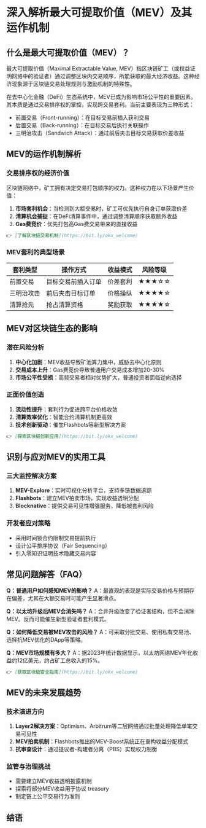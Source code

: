 # 深入解析最大可提取价值（MEV）及其运作机制

## 什么是最大可提取价值（MEV）？

最大可提取价值（Maximal Extractable Value, MEV）指区块链矿工（或权益证明网络中的验证者）通过调整区块内交易顺序，所能获取的最大经济收益。这种经济现象源于区块链交易处理规则与激励机制的特殊性。

在去中心化金融（DeFi）生态系统中，MEV已成为影响市场公平性的重要因素。其本质是通过交易排序权的掌控，实现跨交易套利。当前主要表现为三种形式：
- 前置交易（Front-running）：在目标交易前插入获利交易
- 后置交易（Back-running）：在目标交易后执行关联操作
- 三明治攻击（Sandwich Attack）：通过前后夹击目标交易获取价差收益

## MEV的运作机制解析

### 交易排序权的经济价值
区块链网络中，矿工拥有决定交易打包顺序的权力。这种权力在以下场景产生价值：
1. **市场套利机会**：当检测到大额交易时，矿工可优先执行自身订单获取价差
2. **清算机会捕捉**：在DeFi清算事件中，通过调整清算顺序获取额外收益
3. **Gas费竞价**：优先打包高Gas费交易带来的直接收益

```markdown
👉 [了解区块链交易机制](https://bit.ly/okx_welcome)
```

### MEV套利的典型场景
| 套利类型 | 操作方式 | 收益模式 | 风险等级 |
|---------|---------|---------|---------|
| 前置交易 | 目标交易前插入订单 | 价差套利 | ★★★☆☆ |
| 三明治攻击 | 前后夹击目标订单 | 价格操纵 | ★★★★☆ |
| 清算抢先 | 抢占清算资格 | 奖励获取 | ★★★★☆ |

## MEV对区块链生态的影响

### 潜在风险分析
1. **中心化加剧**：MEV收益导致矿池算力集中，威胁去中心化原则
2. **交易成本上升**：Gas费竞价导致普通用户交易成本增加20-30%
3. **市场公平性受损**：高频交易者相对优势扩大，普通投资者面临逆向选择

### 正面价值创造
1. **流动性提升**：套利行为促进跨平台价格收敛
2. **清算效率优化**：智能合约清算机制更高效
3. **技术创新驱动**：催生Flashbots等新型解决方案

```markdown
👉 [探索区块链创新应用](https://bit.ly/okx_welcome)
```

## 识别与应对MEV的实用工具

### 三大监控解决方案
1. **MEV-Explore**：实时可视化分析平台，支持多链数据追踪
2. **Flashbots**：建立MEV拍卖市场，实现收益透明分配
3. **Blocknative**：提供交易可见性增强服务，降低被套利风险

### 开发者应对策略
- 采用时间锁合约限制交易提前执行
- 设计公平排序协议（Fair Sequencing）
- 引入零知识证明技术隐藏交易内容

## 常见问题解答（FAQ）

**Q：普通用户如何感知MEV的影响？**
A：最直观的表现是实际交易价格与预期存在偏差，尤其在大额交易时可能产生显著滑点。

**Q：以太坊升级后MEV会消失吗？**
A：合并升级改变了验证者结构，但不会消除MEV。反而可能催生新型验证者套利模式。

**Q：如何降低交易被MEV攻击的风险？**
A：可采取分批交易、使用私有交易池、选择抗MEV优化的DApp等策略。

**Q：MEV市场规模有多大？**
A：据2023年统计数据显示，以太坊网络MEV年化收益约12亿美元，约占矿工总收入的15%。

```markdown
👉 [获取区块链安全指南](https://bit.ly/okx_welcome)
```

## MEV的未来发展趋势

### 技术演进方向
1. **Layer2解决方案**：Optimism、Arbitrum等二层网络通过批量处理降低单笔交易可见性
2. **MEV拍卖机制**：Flashbots推出的MEV-Boost系统正在重构收益分配模式
3. **抗审查设计**：通过提议者-构建者分离（PBS）实现权力制衡

### 监管与治理挑战
- 需要建立MEV收益透明披露机制
- 探索将部分MEV收益用于协议 treasury
- 制定链上公平交易行为准则

## 结语
